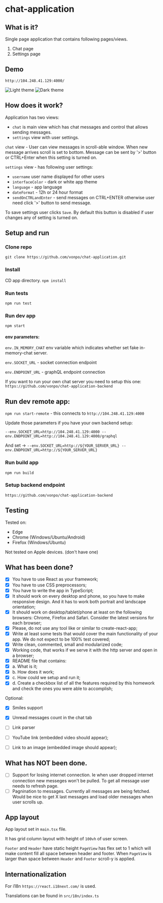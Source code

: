 # chat-application


## What is it? 
Single page application that contains following pages/views.
1. Chat page
2. Settings page

## Demo
`http://104.248.41.129:4000/`

![Light theme](https://raw.githubusercontent.com/vonpo/chat-application/master/spec/2020-06-04_20h51_51.png)
![Dark theme](https://raw.githubusercontent.com/vonpo/chat-application/master/spec/2020-06-04_20h51_59.png)

## How does it work?

Application has two views:
- `chat` is main view which has chat messages and control that allows sending messages.
- `settings` view with user settings.

`chat` view - User can view messages in scroll-able window. When new message arrives scroll is set to bottom.
Message can be sent by '>' button or CTRL+Enter when this setting is turned on.

`settings` view - has following user settings:

- `username` user name displayed for other users
- `interfaceColor` - dark or white app theme
- `language` - app language
- `dateFormat` - 12h or 24 hour format
- `sendOnCTRLandEnter` - send messages on CTRL+ENTER otherwise user need click '>' button to send message. 

To save settings user clicks `Save`. By default this button is disabled if user changes any of setting is turned on.

## Setup and run

### Clone repo
`git clone https://github.com/vonpo/chat-application.git`

### Install
CD app directory.
`npm install`

### Run tests
`npm run test`

### Run dev app
`npm start`

#### env parameters:
`env.IN_MEMORY_CHAT` env variable which indicates whether set fake in-memory-chat server.

`env.SOCKET_URL` - socket connection endpoint

`env.ENDPOINT_URL` - graphQL endpoint connection

If you want to run your own chat server you need to setup this one:
`https://github.com/vonpo/chat-application-backend`

## Run dev remote app:
`npm run start-remote` - this connects to `http://104.248.41.129:4000` 

Update those parameters if you have your own backend setup:

`--env.SOCKET_URL=http://104.248.41.129:4000 --env.ENDPOINT_URL=http://104.248.41.129:4000/graphql`

And set -> 
`--env.SOCKET_URL=http://${YOUR_SERVER_URL} --env.ENDPOINT_URL=http://${YOUR_SERVER_URL}`

### Run build app
`npm run build`

### Setup backend endpoint
`https://github.com/vonpo/chat-application-backend`

## Testing
Tested on:
- Edge 
- Chrome (Windows/Ubuntu/Android)
- Firefox (Windows/Ubuntu)

Not tested on Apple devices. (don't have one)

## What has been done?
- [x] You have to use React as your framework;
- [x] You have to use CSS preprocessors;
- [x] You have to write the app in TypeScript;
- [x] It should work on every desktop and phone, so you have to make responsive
design. And it has to work both portrait and landscape orientation;
- [x] It should work on desktop/tablet/phone at least on the following browsers:
Chrome, Firefox and Safari. Consider the latest versions for each browser;
- [x] Please, do not use any tool like or similar to create-react-app;
- [x] Write at least some tests that would cover the main functionality of your app.
We do not expect to be 100% test covered;
- [x] Write clean, commented, small and modularized code;
- [x] Working code, that works if we serve it with the http server and open in a
browser;
- [x] README file that contains:
- [x] a. What is it;
- [x] b. How does it work;
- [x] c. How could we setup and run it;
- [x] d. Create a checkbox list of all the features required by this homework
and check the ones you were able to accomplish;

Optional:
- [x] Smiles support
- [x] Unread messages count in the chat tab
- [ ] Link parser
- [ ] YouTube link (embedded video should appear);
- [ ] Link to an image (embedded image should appear);


## What has NOT been done.
- [ ] Support for losing internet connection. Ie when user dropped internet connection new messeges won't be pulled.
To get all message user needs to refresh page.
- [ ] Pagnination to messages. Currently all messages are being fetched. Would be nice to get X last messages and load older messages when user scrolls up.

## App layout
App layout set in `main.tsx` file.

It has grid column layout with height of `100vh` of user screen.

`Footer` and `Header` have static height `PageView` has flex set to 1 which will make content fill all space between header and footer.
When `PageView` is larger than space between `Header` and `Footer` scroll-y is applied.


## Internationalization

For i18n `https://react.i18next.com/` is used.

Translations can be found in `src/18n/index.ts`
